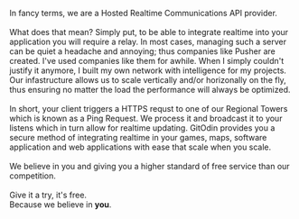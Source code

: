 <p>In fancy terms, we are a Hosted Realtime Communications API provider.<br>
  <br>
What does that mean? Simply put, to be able to integrate realtime into your application you will require a relay. In most cases, managing such a server
can be quiet a headache and annoying; thus companies like Pusher are created. I've used companies like them for awhile. When I simply couldn't justify it anymore, I built my own network with intelligence for my projects. 
Our infastructure allows us to scale vertically and/or horizonally on the fly, thus ensuring no matter the load the performance will always be optimized. <br>
<br>In short, your client triggers a HTTPS requst to one of our Regional Towers which is known as a Ping Request. We process it and broadcast it to your listens which in turn allow for realtime updating.
GitOdin provides you a secure method of integrating realtime in your games, maps, software application and web applications with ease that scale when you scale.<br><br>
We believe in you and giving you a higher standard of free service than our competition.<br><br>Give it a try, it's free.<br>Because we believe in <b>you</b>.</p>
